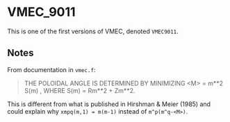 # VMEC_9011

This is one of the first versions of VMEC, denoted `VMEC9011`.

## Notes

From documentation in `vmec.f`:

> THE POLOIDAL ANGLE IS DETERMINED BY MINIMIZING \<M\> = m\*\*2 S(m) , WHERE S(m) = Rm\*\*2 + Zm\*\*2.

This is different from what is published in Hirshman & Meier (1985)
and could explain why `xmpq(m,1) = m(m-1)` instead of `m^p(m^q-<M>)`.
